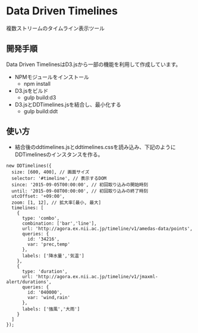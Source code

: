 # Data Driven Timelines
複数ストリームのタイムライン表示ツール

## 開発手順
Data Driven TimelinesはD3.jsから一部の機能を利用して作成しています。

- NPMモジュールをインストール
  - npm install
- D3.jsをビルド
  - gulp build:d3
- D3.jsとDDTimelines.jsを結合し、最小化する
  - gulp build:ddt

## 使い方
- 結合後のddtimelines.jsとddtimelines.cssを読み込み、下記のようにDDTimelinesのインスタンスを作る。
```
new DDTimelines({
  size: [600, 400], // 画面サイズ
  selector: '#timeline', // 表示するDOM
  since: '2015-09-05T00:00:00', // 初回取り込みの開始時刻
  until: '2015-09-08T00:00:00', // 初回取り込みの終了時刻
  utcOffset: '+09:00',
  zoom: [1, 12], // 拡大率[最小, 最大]
  timelines: [
    {
      type: 'combo',
      combination: ['bar','line'],
      url: 'http://agora.ex.nii.ac.jp/timeline/v1/amedas-data/points',
      queries: {
        id: '34216',
        var: 'prec,temp'
      },
      labels: ['降水量','気温']
    },
    {
      type: 'duration',
      url: 'http://agora.ex.nii.ac.jp/timeline/v1/jmaxml-alert/durations',
      queries: {
        id: '040000',
        var: 'wind,rain'
      },
      labels: ['強風','大雨']
    }
  ]
});
```

